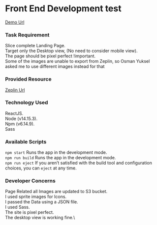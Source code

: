 # Front End Development test

[Demo Url](https://katheermizal.github.io/Game-portal-landing-page/)

### Task Requirement
Slice complete Landing Page.\
Target only the Desktop view, (No need to consider mobile view).\
The page should be pixel perfect !important.\
Some of the images are unable to export from Zeplin, so Osman Yuksel asked me to use different images instead for that

### Provided Resource
[Zeplin Url](https://zpl.io/brBklYe)

### Technology Used
ReactJS.\
Node (v14.15.3).\
Npm (v6.14.9).\
Sass

### Available Scripts
`npm start` Runs the app in the development mode.\
`npm run build` Runs the app in the development mode.\
`npm run eject` If you aren’t satisfied with the build tool and configuration choices, you can `eject` at any time.

### Developer Concerns
Page Related all Images are updated to S3 bucket.\
I used sprite images for Icons.\
I passed the Data using a JSON file.\
I used Sass.\
The site is pixel perfect.\
The desktop view is working fine.\


